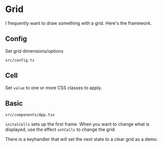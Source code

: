 # Grid

I frequently want to draw something with a grid.  Here's the framework.

## Config

Set grid dimensions/options
```
src/config.ts
```

## Cell

Set `value` to one or more CSS classes to apply.


## Basic
```
src/components/App.tsx
```

`initalCells` sets up the first frame.  When you want to change what is
displayed, use the effect `setCells` to change the grid.

There is a keyhandler that will set the next state to a clear grid as a demo.
